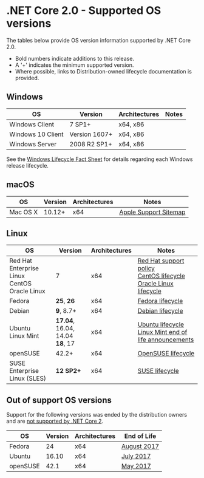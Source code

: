 # .NET Core 2.0 - Supported OS versions

The tables below provide OS version information supported by .NET Core 2.0.

* Bold numbers indicate additions to this release.
* A '+' indicates the minimum supported version.
* Where possible, links to Distribution-owned lifecycle documentation is provided.

## Windows

OS                            | Version                       | Architectures  | Notes
------------------------------|-------------------------------|----------------|-----
Windows Client                | 7 SP1+                        | x64, x86       |
Windows 10 Client             | Version 1607+                 | x64, x86       |
Windows Server                | 2008 R2 SP1+                  | x64, x86       |

See the [Windows Lifecycle Fact Sheet](https://support.microsoft.com/en-us/help/13853/windows-lifecycle-fact-sheet) for details regarding each Windows release lifecycle.

## macOS

OS                            | Version                       | Architectures  | Notes
------------------------------|-------------------------------|----------------|-----
Mac OS X                      | 10.12+                        | x64            | [Apple Support Sitemap](https://support.apple.com/sitemap)

## Linux

OS                            | Version                       | Architectures  | Notes
------------------------------|-------------------------------|----------------|-----
Red Hat Enterprise Linux <br> CentOS <br> Oracle Linux     | 7                             | x64            | [Red Hat support policy](https://access.redhat.com/support/policy/updates/errata/) <br> [CentOS lifecycle](https://wiki.centos.org/FAQ/General#head-fe8a0be91ee3e7dea812e8694491e1dde5b75e6d) <br> [Oracle Linux lifecycle](http://www.oracle.com/us/support/library/elsp-lifetime-069338.pdf)
Fedora                        | **25**, **26**                | x64            | [Fedora lifecycle](https://fedoraproject.org/wiki/End_of_life)
Debian                        | **9**, 8.7+                   | x64            | [Debian lifecycle](https://wiki.debian.org/DebianReleases)
Ubuntu <br> Linux Mint        | **17.04**, 16.04, 14.04 <br> **18**, 17      | x64            | [Ubuntu lifecycle](https://wiki.ubuntu.com/Releases) <br> [Linux Mint end of life announcements](https://forums.linuxmint.com/search.php?keywords=%22end+of+life%22&terms=all&author=&sc=1&sf=titleonly&sr=posts&sk=t&sd=d&st=0&ch=300&t=0&submit=Search)
openSUSE                      | 42.2+                         | x64            | [OpenSUSE lifecycle](https://en.opensuse.org/Lifetime)
SUSE Enterprise Linux (SLES)  | **12 SP2+**                   | x64            | [SUSE lifecycle](https://www.suse.com/lifecycle/)

## Out of support OS versions

Support for the following versions was ended by the distribution owners and are [not supported by .NET Core 2](https://github.com/dotnet/core/blob/master/os-lifecycle-policy.md).

OS                            | Version                       | Architectures  | End of Life
------------------------------|-------------------------------|----------------|-----
Fedora                        | 24                            | x64            | [August 2017](https://fedoramagazine.org/fedora-24-eol/)
Ubuntu                        | 16.10                         | x64            | [July 2017](https://lists.ubuntu.com/archives/ubuntu-announce/2017-July/000223.html)
openSUSE                      | 42.1                          | x64            | [May 2017](https://lists.opensuse.org/opensuse-security-announce/2017-05/msg00053.html)